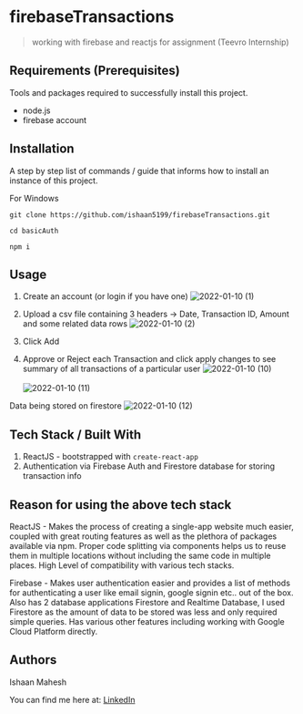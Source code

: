 # firebaseTransactions
> working with firebase and reactjs for assignment (Teevro Internship) 


## Requirements  (Prerequisites)
Tools and packages required to successfully install this project.
* node.js
* firebase account

## Installation
A step by step list of commands / guide that informs how to install an instance of this project. 

For Windows

`git clone https://github.com/ishaan5199/firebaseTransactions.git`

`cd basicAuth`

`npm i`


## Usage

1. Create an account (or login if you have one)
![2022-01-10 (1)](https://user-images.githubusercontent.com/78961353/148811796-1c07e316-5fac-477a-b2d6-6b56165eba31.png)

3. Upload a csv file containing 3 headers -> Date, Transaction ID, Amount and some related data rows
![2022-01-10 (2)](https://user-images.githubusercontent.com/78961353/148811857-a898efc0-4714-492f-a5fb-1e1f15193506.png)

4. Click Add
5. Approve or Reject each Transaction and click apply changes to see summary of all transactions of a particular user
![2022-01-10 (10)](https://user-images.githubusercontent.com/78961353/148811937-fd297765-aa1f-43a4-9477-d3439488a28a.png)<br><br>
![2022-01-10 (11)](https://user-images.githubusercontent.com/78961353/148811975-bae180a4-9978-46f1-a0e2-ca2cf859992e.png)

Data being stored on firestore
![2022-01-10 (12)](https://user-images.githubusercontent.com/78961353/148812038-7f228c12-9d25-4215-9cf1-a716872451b5.png)


## Tech Stack / Built With
1. ReactJS - bootstrapped with `create-react-app`
2. Authentication via Firebase Auth and Firestore database for storing transaction info

## Reason for using the above tech stack
ReactJS - Makes the process of creating a single-app website much easier, coupled with great routing features as well as the plethora of packages available via npm. Proper code splitting via components helps us to reuse them in multiple locations without including the same code in multiple places. High Level of compatibility with various tech stacks.

Firebase - Makes user authentication easier and provides a list of methods for authenticating a user like email signin, google signin etc.. out of the box. Also has 2 database applications Firestore and Realtime Database, I used Firestore as the amount of data to be stored was less and only required simple queries. Has various other features including working with Google Cloud Platform directly.

## Authors
Ishaan Mahesh
 
 You can find me here at:
[LinkedIn](https://www.linkedin.com/in/ishaan-mahesh/)
